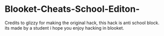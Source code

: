 # Blooket-Cheats-School-Editon-
Credits to glizzy for making the original hack, this hack is anti school block. its made by a student i hope you enjoy hacking in blooket. 
